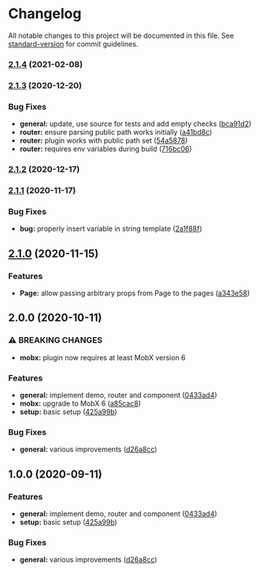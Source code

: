 # Changelog

All notable changes to this project will be documented in this file. See [standard-version](https://github.com/conventional-changelog/standard-version) for commit guidelines.

### [2.1.4](https://github.com/tobua/epic-react-router/compare/v2.1.3...v2.1.4) (2021-02-08)

### [2.1.3](https://github.com/tobua/epic-react-router/compare/v2.1.2...v2.1.3) (2020-12-20)


### Bug Fixes

* **general:** update, use source for tests and add empty checks ([bca91d2](https://github.com/tobua/epic-react-router/commit/bca91d23fbdc145316daee70fb699482c3264960))
* **router:** ensure parsing public path works initially ([a41bd8c](https://github.com/tobua/epic-react-router/commit/a41bd8c175d82616c68cdc74fa30235e74fcfce1))
* **router:** plugin works with public path set ([54a5878](https://github.com/tobua/epic-react-router/commit/54a5878a668f1cfe74f06b5a998dc9c4d38cb574))
* **router:** requires env variables during build ([716bc06](https://github.com/tobua/epic-react-router/commit/716bc06ffb92d7a16db51dad737c1d233bfd20d3))

### [2.1.2](https://github.com/tobua/epic-react-router/compare/v2.1.1...v2.1.2) (2020-12-17)

### [2.1.1](https://github.com/tobua/epic-react-router/compare/v2.1.0...v2.1.1) (2020-11-17)


### Bug Fixes

* **bug:** properly insert variable in string template ([2a1f88f](https://github.com/tobua/epic-react-router/commit/2a1f88f16b37c94b27ef275025d1a6bd4422a81a))

## [2.1.0](https://github.com/tobua/epic-react-router/compare/v2.0.0...v2.1.0) (2020-11-15)


### Features

* **Page:** allow passing arbitrary props from Page to the pages ([a343e58](https://github.com/tobua/epic-react-router/commit/a343e5842de55aa2f09053a81d653318594d6676))

## 2.0.0 (2020-10-11)


### ⚠ BREAKING CHANGES

* **mobx:** plugin now requires at least MobX version 6

### Features

* **general:** implement demo, router and component ([0433ad4](https://github.com/tobua/epic-react-router/commit/0433ad41c877230511f8d05c0ebbb1ac4bd3ce5f))
* **mobx:** upgrade to MobX 6 ([a85cac8](https://github.com/tobua/epic-react-router/commit/a85cac86e65cf9a46bff1ea75d4533652659204f))
* **setup:** basic setup ([425a99b](https://github.com/tobua/epic-react-router/commit/425a99b787124bcec9e6cbf5306a692f4d499036))


### Bug Fixes

* **general:** various improvements ([d26a8cc](https://github.com/tobua/epic-react-router/commit/d26a8cc2becc69db260ce5581491169e7eed42c5))

## 1.0.0 (2020-09-11)


### Features

* **general:** implement demo, router and component ([0433ad4](https://github.com/tobua/epic-react-router/commit/0433ad41c877230511f8d05c0ebbb1ac4bd3ce5f))
* **setup:** basic setup ([425a99b](https://github.com/tobua/epic-react-router/commit/425a99b787124bcec9e6cbf5306a692f4d499036))


### Bug Fixes

* **general:** various improvements ([d26a8cc](https://github.com/tobua/epic-react-router/commit/d26a8cc2becc69db260ce5581491169e7eed42c5))
